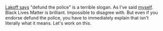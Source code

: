 <a href="https://twitter.com/sfchronicle/status/1270869673303855107">Lakoff says</a> "defund the police" is a terrible slogan. As I've said <a href="http://scripting.com/2020/06/09.html#a181221">myself</a>. Black Lives Matter is brilliant. Impossible to disagree with. But even if you endorse defund the police, you have to immediately explain that isn't literally what it means. Let's work on this. 
